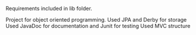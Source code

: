 Requirements included in lib folder.

Project for object oriented programming.
Used JPA and Derby for storage
Used JavaDoc for documentation and Junit for testing
Used MVC structure
